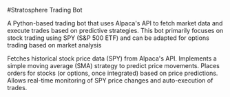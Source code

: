 #Stratosphere Trading Bot

A Python-based trading bot that uses Alpaca's API to fetch market data and execute trades based on predictive strategies. This bot primarily focuses on stock trading using SPY (S&P 500 ETF) and can be adapted for options trading based on market analysis

Fetches historical stock price data (SPY) from Alpaca's API.
Implements a simple moving average (SMA) strategy to predict price movements.
Places orders for stocks (or options, once integrated) based on price predictions.
Allows real-time monitoring of SPY price changes and auto-execution of trades.
